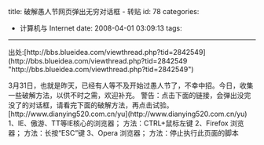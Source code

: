 title: 破解愚人节网页弹出无穷对话框 - 转贴
id: 78
categories:
  - 计算机与 Internet
date: 2008-04-01 03:09:13
tags:
---

<div id="msgcns!9697D6160EFEBC17!1638" class="bvMsg"><p>出处:[http://bbs.blueidea.com/viewthread.php?tid=2842549](http://bbs.blueidea.com/viewthread.php?tid=2842549 "http://bbs.blueidea.com/viewthread.php?tid=2842549") <p>3月31日，也就是昨天，已经有人等不及开始过愚人节了，不幸中招。今日，收集一些破解方法，以供不时之需，欢迎补充。
警告：点击下面的链接，会弹出没完没了的对话框，请看完下面的破解方法，再点击试验。
[http://www.dianying520.com.cn/yu](http://www.dianying520.com.cn/yu)
1、IE、傲游、TT等IE核心的浏览器；
方法：CTRL+鼠标左键
2、Firefox 浏览器；
方法：长按“ESC”键
3、Opera 浏览器；
方法：停止执行此页面的脚本</div>